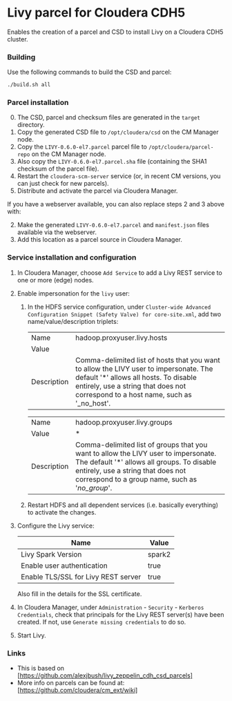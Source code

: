 # Livy parcel for Cloudera CDH5 #

Enables the creation of a parcel and CSD to install Livy on a Cloudera CDH5 cluster.

### Building ###

Use the following commands to build the CSD and parcel:

```bash
./build.sh all
```


### Parcel installation ###

0. The CSD, parcel and checksum files are generated in the `target` directory.
1. Copy the generated CSD file to `/opt/cloudera/csd` on the CM Manager node.
2. Copy the `LIVY-0.6.0-el7.parcel` parcel file to `/opt/cloudera/parcel-repo` on the CM Manager node.
3. Also copy the `LIVY-0.6.0-el7.parcel.sha` file (containing the SHA1 checksum of the parcel file).
4. Restart the `cloudera-scm-server` service (or, in recent CM versions, you can just check for new parcels).
5. Distribute and activate the parcel via Cloudera Manager.


If you have a webserver available, you can also replace steps 2 and 3 above with:

2. Make the generated `LIVY-0.6.0-el7.parcel` and `manifest.json` files available via the webserver.
3. Add this location as a parcel source in Cloudera Manager.


### Service installation and configuration ###

1. In Cloudera Manager, choose `Add Service` to add a Livy REST service to one or more (edge) nodes.
2. Enable impersonation for the `livy` user:

    1. In the HDFS service configuration, under `Cluster-wide Advanced Configuration Snippet (Safety Valve) for core-site.xml`, 
        add two name/value/description triplets:
	 
	     | | |
	     | --- | -------- |
	     | Name | hadoop.proxyuser.livy.hosts |
	     | Value | <comma-separated list of the FQDNs on which Livy is installed> |
	     | Description | Comma-delimited list of hosts that you want to allow the LIVY user to impersonate. The default '*' allows all hosts. To disable entirely, use a string that does not correspond to a host name, such as '_no_host'.

	     | | |
	     | --- | -------- |
	     | Name | hadoop.proxyuser.livy.groups |
	     | Value | * |
	     | Description | Comma-delimited list of groups that you want to allow the LIVY user to impersonate. The default '*' allows all groups. To disable entirely, use a string that does not correspond to a group name, such as '_no_group_'. |


    2. Restart HDFS and all dependent services (i.e. basically everything) to activate the changes.


3. Configure the Livy service:

    | Name | Value |
    | --- | ------- |
    | Livy Spark Version | spark2 |
    | Enable user authentication | true |
    | Enable TLS/SSL for Livy REST server | true |
   
    Also fill in the details for the SSL certificate.
   
4. In Cloudera Manager, under `Administration` - `Security` - `Kerberos Credentials`, check that principals for the Livy REST server(s) have been created.
    If not, use `Generate missing credentials` to do so.
   
5. Start Livy.
   
  
### Links ###

* This is based on [https://github.com/alexjbush/livy_zeppelin_cdh_csd_parcels]
* More info on parcels can be found at: [https://github.com/cloudera/cm_ext/wiki]

